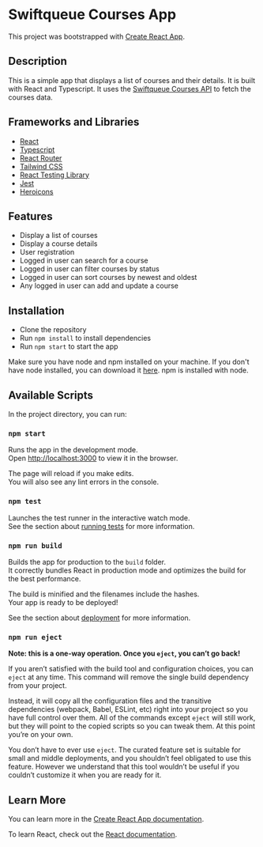 # Swiftqueue Courses App

This project was bootstrapped with [Create React App](https://github.com/facebook/create-react-app).

## Description

This is a simple app that displays a list of courses and their details. It is built with React and Typescript. It uses the [Swiftqueue Courses API](https://github.com/thewebsitedev/swiftqueue-courses.git) to fetch the courses data.

## Frameworks and Libraries

- [React](https://reactjs.org/)
- [Typescript](https://www.typescriptlang.org/)
- [React Router](https://reactrouter.com/)
- [Tailwind CSS](https://tailwindcss.com/)
- [React Testing Library](https://testing-library.com/docs/react-testing-library/intro/)
- [Jest](https://jestjs.io/)
- [Heroicons](https://heroicons.com/)

## Features

- Display a list of courses
- Display a course details
- User registration
- Logged in user can search for a course
- Logged in user can filter courses by status
- Logged in user can sort courses by newest and oldest
- Any logged in user can add and update a course

## Installation

- Clone the repository
- Run `npm install` to install dependencies
- Run `npm start` to start the app

Make sure you have node and npm installed on your machine. If you don't have node installed, you can download it [here](https://nodejs.org/en/download/). npm is installed with node.

## Available Scripts

In the project directory, you can run:

### `npm start`

Runs the app in the development mode.\
Open [http://localhost:3000](http://localhost:3000) to view it in the browser.

The page will reload if you make edits.\
You will also see any lint errors in the console.

### `npm test`

Launches the test runner in the interactive watch mode.\
See the section about [running tests](https://facebook.github.io/create-react-app/docs/running-tests) for more information.

### `npm run build`

Builds the app for production to the `build` folder.\
It correctly bundles React in production mode and optimizes the build for the best performance.

The build is minified and the filenames include the hashes.\
Your app is ready to be deployed!

See the section about [deployment](https://facebook.github.io/create-react-app/docs/deployment) for more information.

### `npm run eject`

**Note: this is a one-way operation. Once you `eject`, you can’t go back!**

If you aren’t satisfied with the build tool and configuration choices, you can `eject` at any time. This command will remove the single build dependency from your project.

Instead, it will copy all the configuration files and the transitive dependencies (webpack, Babel, ESLint, etc) right into your project so you have full control over them. All of the commands except `eject` will still work, but they will point to the copied scripts so you can tweak them. At this point you’re on your own.

You don’t have to ever use `eject`. The curated feature set is suitable for small and middle deployments, and you shouldn’t feel obligated to use this feature. However we understand that this tool wouldn’t be useful if you couldn’t customize it when you are ready for it.

## Learn More

You can learn more in the [Create React App documentation](https://facebook.github.io/create-react-app/docs/getting-started).

To learn React, check out the [React documentation](https://reactjs.org/).
